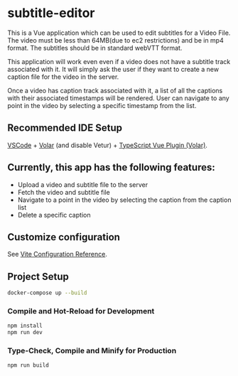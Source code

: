 # subtitle-editor

This is a Vue application which can be used to edit subtitles for a Video File.\
The video must be less than 64MB(due to ec2 restrictions) and be in mp4 format. The subtitles should be in standard webVTT format.  

This application will work even even if a video does not have a subtitle track associated with it. It will simply ask the user if they want to create a new caption file for the video in the server.

Once a video has caption track associated with it, a list of all the captions with their associated timestamps will be rendered. User can navigate to any point in the video by selecting a specific timestamp from the list.  

## Recommended IDE Setup

[VSCode](https://code.visualstudio.com/) + [Volar](https://marketplace.visualstudio.com/items?itemName=Vue.volar) (and disable Vetur) + [TypeScript Vue Plugin (Volar)](https://marketplace.visualstudio.com/items?itemName=Vue.vscode-typescript-vue-plugin).

## Currently, this app has the following features:
- Upload a video and subtitle file to the server  
- Fetch the video and subtitle file  
- Navigate to a point in the video by selecting the caption from the caption list  
- Delete a specific caption 


## Customize configuration

See [Vite Configuration Reference](https://vitejs.dev/config/).

## Project Setup

```sh
docker-compose up --build
```

### Compile and Hot-Reload for Development

```sh
npm install
npm run dev
```

### Type-Check, Compile and Minify for Production

```sh
npm run build
```
